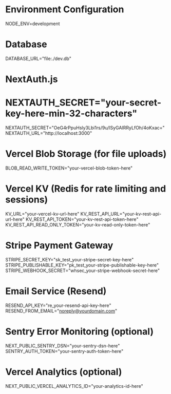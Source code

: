 # Environment Configuration
NODE_ENV=development

# Database
DATABASE_URL="file:./dev.db"

# NextAuth.js
# NEXTAUTH_SECRET="your-secret-key-here-min-32-characters"
NEXTAUTH_SECRET="OeG4rPpuHsly3Lbi1rs/9u/lSyGAIRRyLfOh/4oKxac="
NEXTAUTH_URL="http://localhost:3000"

# Vercel Blob Storage (for file uploads)
BLOB_READ_WRITE_TOKEN="your-vercel-blob-token-here"

# Vercel KV (Redis for rate limiting and sessions)
KV_URL="your-vercel-kv-url-here"
KV_REST_API_URL="your-kv-rest-api-url-here"
KV_REST_API_TOKEN="your-kv-rest-api-token-here"
KV_REST_API_READ_ONLY_TOKEN="your-kv-read-only-token-here"

# Stripe Payment Gateway
STRIPE_SECRET_KEY="sk_test_your-stripe-secret-key-here"
STRIPE_PUBLISHABLE_KEY="pk_test_your-stripe-publishable-key-here"
STRIPE_WEBHOOK_SECRET="whsec_your-stripe-webhook-secret-here"

# Email Service (Resend)
RESEND_API_KEY="re_your-resend-api-key-here"
RESEND_FROM_EMAIL="noreply@yourdomain.com"

# Sentry Error Monitoring (optional)
NEXT_PUBLIC_SENTRY_DSN="your-sentry-dsn-here"
SENTRY_AUTH_TOKEN="your-sentry-auth-token-here"

# Vercel Analytics (optional)
NEXT_PUBLIC_VERCEL_ANALYTICS_ID="your-analytics-id-here"


